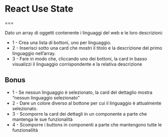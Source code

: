 # React Use State

===

Dato un array di oggetti contenente i linguaggi del web e le loro descrizioni:

- 1 - Crea una lista di bottoni, uno per linguaggio.
- 2 - Inserisci sotto una card che mostri il titolo e la descrizione del primo linguaggio nell’array.
- 3 - Fare in modo che, cliccando uno dei bottoni, la card in basso visualizzi il linguaggio corrispondente e la relativa descrizione

## Bonus

- 1 - Se nessun linguaggio è selezionato, la card del dettaglio mostra “nessun linguaggio selezionato”
- 2 - Dare un colore diverso al bottone per cui il linguaggio è attualmente selezionato.
- 3 - Scomporre la card dei dettagli in un componente a parte che mantenga le sue funzionalità
- 4 - Scomporre i buttons in componenti a parte che mantengono tutte le funzionaliltà

